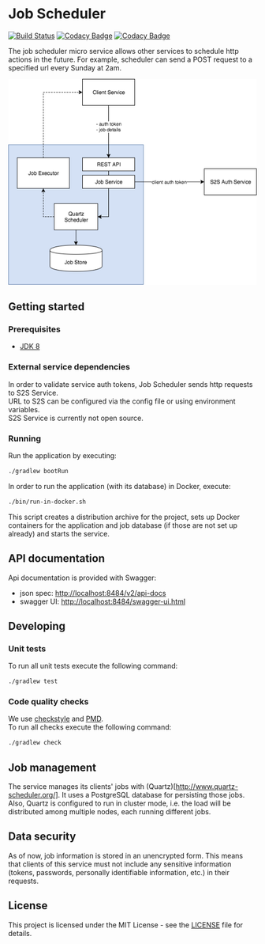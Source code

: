 # Job Scheduler
[![Build Status](https://travis-ci.org/hmcts/job-scheduler.svg?branch=master)](https://travis-ci.org/hmcts/job-scheduler)
[![Codacy Badge](https://api.codacy.com/project/badge/Grade/db1d536343474c40967ab9b236044e1d)](https://www.codacy.com/app/HMCTS/job-scheduler)
[![Codacy Badge](https://api.codacy.com/project/badge/Coverage/db1d536343474c40967ab9b236044e1d)](https://www.codacy.com/app/HMCTS/job-scheduler)

The job scheduler micro service allows other services to schedule http actions in the future. For example, scheduler
can send a POST request to a specified url every Sunday at 2am.

![diagram](docs/diagram.png)

## Getting started

### Prerequisites
- [JDK 8](https://java.com)

### External service dependencies

In order to validate service auth tokens, Job Scheduler sends http requests to S2S Service.  
URL to S2S can be configured via the config file or using environment variables.  
S2S Service is currently not open source.

### Running
Run the application by executing:
```bash
./gradlew bootRun
```

In order to run the application (with its database) in Docker, execute:
```bash
./bin/run-in-docker.sh
```

This script creates a distribution archive for the project, sets up Docker containers
for the application and job database (if those are not set up already) and starts the service.

## API documentation
Api documentation is provided with Swagger:
- json spec: [http://localhost:8484/v2/api-docs](http://localhost:8484/v2/api-docs)
- swagger UI: [http://localhost:8484/swagger-ui.html](http://localhost:8484/swagger-ui.html)

## Developing

### Unit tests
To run all unit tests execute the following command:
```bash
./gradlew test
```

### Code quality checks
We use [checkstyle](http://checkstyle.sourceforge.net/) and [PMD](https://pmd.github.io/).  
To run all checks execute the following command:
```bash
./gradlew check
```

## Job management

The service manages its clients' jobs with (Quartz)[http://www.quartz-scheduler.org/].
It uses a PostgreSQL database for persisting those jobs. Also, Quartz is configured
to run in cluster mode, i.e. the load will be distributed among multiple nodes, each
running different jobs.

## Data security

As of now, job information is stored in an unencrypted form. This means that clients
of this service must not include any sensitive information (tokens, passwords, personally
identifiable information, etc.) in their requests.

## License
This project is licensed under the MIT License - see the [LICENSE](LICENSE) file for details.
